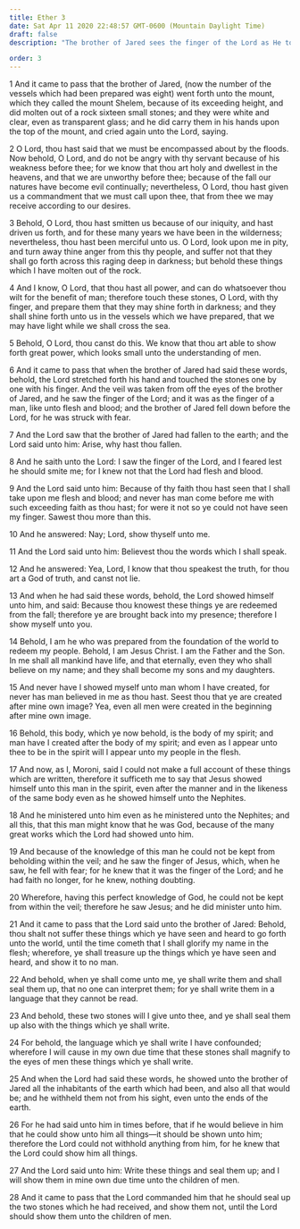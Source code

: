 ```yaml
---
title: Ether 3
date: Sat Apr 11 2020 22:48:57 GMT-0600 (Mountain Daylight Time)
draft: false
description: "The brother of Jared sees the finger of the Lord as He touches sixteen stones—Christ shows His spirit body to the brother of Jared—Those who have a perfect knowledge cannot be kept from within the veil—Interpreters are provided to bring the Jaredite record to light."

order: 3
---
```

    
1 And it came to pass that the brother of Jared, (now the number of the vessels which had been prepared was eight) went forth unto the mount, which they called the mount Shelem, because of its exceeding height, and did molten out of a rock sixteen small stones; and they were white and clear, even as transparent glass; and he did carry them in his hands upon the top of the mount, and cried again unto the Lord, saying.

2 O Lord, thou hast said that we must be encompassed about by the floods. Now behold, O Lord, and do not be angry with thy servant because of his weakness before thee; for we know that thou art holy and dwellest in the heavens, and that we are unworthy before thee; because of the fall our natures have become evil continually; nevertheless, O Lord, thou hast given us a commandment that we must call upon thee, that from thee we may receive according to our desires.

3 Behold, O Lord, thou hast smitten us because of our iniquity, and hast driven us forth, and for these many years we have been in the wilderness; nevertheless, thou hast been merciful unto us. O Lord, look upon me in pity, and turn away thine anger from this thy people, and suffer not that they shall go forth across this raging deep in darkness; but behold these things which I have molten out of the rock.

4 And I know, O Lord, that thou hast all power, and can do whatsoever thou wilt for the benefit of man; therefore touch these stones, O Lord, with thy finger, and prepare them that they may shine forth in darkness; and they shall shine forth unto us in the vessels which we have prepared, that we may have light while we shall cross the sea.

5 Behold, O Lord, thou canst do this. We know that thou art able to show forth great power, which looks small unto the understanding of men.

6 And it came to pass that when the brother of Jared had said these words, behold, the Lord stretched forth his hand and touched the stones one by one with his finger. And the veil was taken from off the eyes of the brother of Jared, and he saw the finger of the Lord; and it was as the finger of a man, like unto flesh and blood; and the brother of Jared fell down before the Lord, for he was struck with fear.

7 And the Lord saw that the brother of Jared had fallen to the earth; and the Lord said unto him: Arise, why hast thou fallen.

8 And he saith unto the Lord: I saw the finger of the Lord, and I feared lest he should smite me; for I knew not that the Lord had flesh and blood.

9 And the Lord said unto him: Because of thy faith thou hast seen that I shall take upon me flesh and blood; and never has man come before me with such exceeding faith as thou hast; for were it not so ye could not have seen my finger. Sawest thou more than this.

10 And he answered: Nay; Lord, show thyself unto me.

11 And the Lord said unto him: Believest thou the words which I shall speak.

12 And he answered: Yea, Lord, I know that thou speakest the truth, for thou art a God of truth, and canst not lie.

13 And when he had said these words, behold, the Lord showed himself unto him, and said: Because thou knowest these things ye are redeemed from the fall; therefore ye are brought back into my presence; therefore I show myself unto you.

14 Behold, I am he who was prepared from the foundation of the world to redeem my people. Behold, I am Jesus Christ. I am the Father and the Son. In me shall all mankind have life, and that eternally, even they who shall believe on my name; and they shall become my sons and my daughters.

15 And never have I showed myself unto man whom I have created, for never has man believed in me as thou hast. Seest thou that ye are created after mine own image? Yea, even all men were created in the beginning after mine own image.

16 Behold, this body, which ye now behold, is the body of my spirit; and man have I created after the body of my spirit; and even as I appear unto thee to be in the spirit will I appear unto my people in the flesh.

17 And now, as I, Moroni, said I could not make a full account of these things which are written, therefore it sufficeth me to say that Jesus showed himself unto this man in the spirit, even after the manner and in the likeness of the same body even as he showed himself unto the Nephites.

18 And he ministered unto him even as he ministered unto the Nephites; and all this, that this man might know that he was God, because of the many great works which the Lord had showed unto him.

19 And because of the knowledge of this man he could not be kept from beholding within the veil; and he saw the finger of Jesus, which, when he saw, he fell with fear; for he knew that it was the finger of the Lord; and he had faith no longer, for he knew, nothing doubting.

20 Wherefore, having this perfect knowledge of God, he could not be kept from within the veil; therefore he saw Jesus; and he did minister unto him.

21 And it came to pass that the Lord said unto the brother of Jared: Behold, thou shalt not suffer these things which ye have seen and heard to go forth unto the world, until the time cometh that I shall glorify my name in the flesh; wherefore, ye shall treasure up the things which ye have seen and heard, and show it to no man.

22 And behold, when ye shall come unto me, ye shall write them and shall seal them up, that no one can interpret them; for ye shall write them in a language that they cannot be read.

23 And behold, these two stones will I give unto thee, and ye shall seal them up also with the things which ye shall write.

24 For behold, the language which ye shall write I have confounded; wherefore I will cause in my own due time that these stones shall magnify to the eyes of men these things which ye shall write.

25 And when the Lord had said these words, he showed unto the brother of Jared all the inhabitants of the earth which had been, and also all that would be; and he withheld them not from his sight, even unto the ends of the earth.

26 For he had said unto him in times before, that if he would believe in him that he could show unto him all things—it should be shown unto him; therefore the Lord could not withhold anything from him, for he knew that the Lord could show him all things.

27 And the Lord said unto him: Write these things and seal them up; and I will show them in mine own due time unto the children of men.

28 And it came to pass that the Lord commanded him that he should seal up the two stones which he had received, and show them not, until the Lord should show them unto the children of men.
